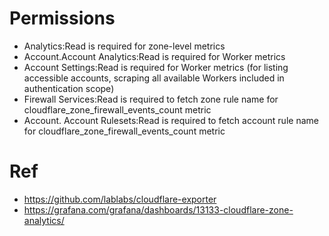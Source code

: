 # Permissions

- Analytics:Read is required for zone-level metrics
- Account.Account Analytics:Read is required for Worker metrics
- Account Settings:Read is required for Worker metrics (for listing accessible accounts, scraping all available Workers included in authentication scope)
- Firewall Services:Read is required to fetch zone rule name for cloudflare_zone_firewall_events_count metric
- Account. Account Rulesets:Read is required to fetch account rule name for cloudflare_zone_firewall_events_count metric

# Ref

- https://github.com/lablabs/cloudflare-exporter
- https://grafana.com/grafana/dashboards/13133-cloudflare-zone-analytics/
